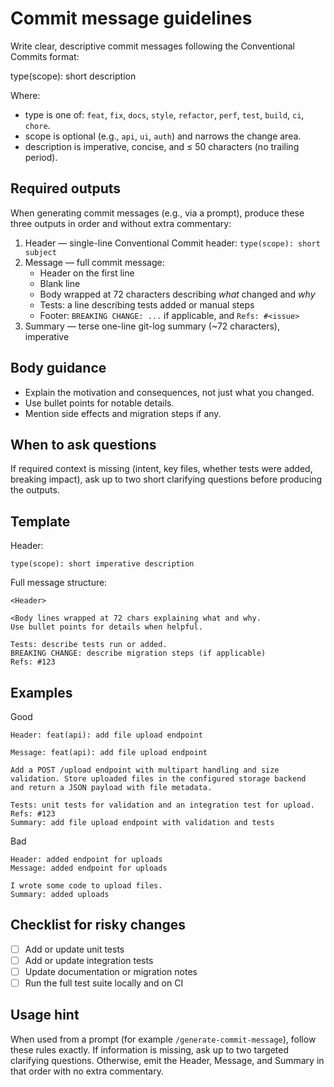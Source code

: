 # Commit message guidelines

Write clear, descriptive commit messages following the Conventional Commits format:

  type(scope): short description

Where:

- type is one of: `feat`, `fix`, `docs`, `style`, `refactor`, `perf`, `test`, `build`, `ci`, `chore`.
- scope is optional (e.g., `api`, `ui`, `auth`) and narrows the change area.
- description is imperative, concise, and ≤ 50 characters (no trailing period).

## Required outputs

When generating commit messages (e.g., via a prompt), produce these three outputs in order and without extra commentary:

1. Header — single-line Conventional Commit header: `type(scope): short subject`
2. Message — full commit message:
   - Header on the first line
   - Blank line
   - Body wrapped at 72 characters describing *what* changed and *why*
   - Tests: a line describing tests added or manual steps
   - Footer: `BREAKING CHANGE: ...` if applicable, and `Refs: #<issue>`
3. Summary — terse one-line git-log summary (~72 characters), imperative

## Body guidance

- Explain the motivation and consequences, not just what you changed.
- Use bullet points for notable details.
- Mention side effects and migration steps if any.

## When to ask questions

If required context is missing (intent, key files, whether tests were added, breaking impact), ask up to two short clarifying questions before producing the outputs.

## Template

Header:

```
type(scope): short imperative description
```

Full message structure:

```
<Header>

<Body lines wrapped at 72 chars explaining what and why.
Use bullet points for details when helpful.

Tests: describe tests run or added.
BREAKING CHANGE: describe migration steps (if applicable)
Refs: #123
```

## Examples

Good

```
Header: feat(api): add file upload endpoint

Message: feat(api): add file upload endpoint

Add a POST /upload endpoint with multipart handling and size
validation. Store uploaded files in the configured storage backend
and return a JSON payload with file metadata.

Tests: unit tests for validation and an integration test for upload.
Refs: #123
Summary: add file upload endpoint with validation and tests
```

Bad

```
Header: added endpoint for uploads
Message: added endpoint for uploads

I wrote some code to upload files.
Summary: added uploads
```

## Checklist for risky changes

- [ ] Add or update unit tests
- [ ] Add or update integration tests
- [ ] Update documentation or migration notes
- [ ] Run the full test suite locally and on CI

## Usage hint

When used from a prompt (for example `/generate-commit-message`), follow these rules exactly. If information is missing, ask up to two targeted clarifying questions. Otherwise, emit the Header, Message, and Summary in that order with no extra commentary.
